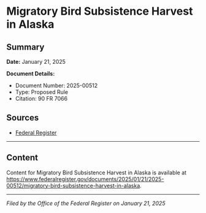 # Migratory Bird Subsistence Harvest in Alaska

## Summary

**Date:** January 21, 2025

**Document Details:**
- Document Number: 2025-00512
- Type: Proposed Rule
- Citation: 90 FR 7066

## Sources
- [Federal Register](https://www.federalregister.gov/documents/2025/01/21/2025-00512/migratory-bird-subsistence-harvest-in-alaska)

---

## Content

Content for Migratory Bird Subsistence Harvest in Alaska is available at https://www.federalregister.gov/documents/2025/01/21/2025-00512/migratory-bird-subsistence-harvest-in-alaska.

---

*Filed by the Office of the Federal Register on January 21, 2025*
